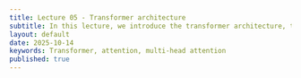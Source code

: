 ```yaml
---
title: Lecture 05 - Transformer architecture
subtitle: In this lecture, we introduce the transformer architecture, the most widely used model in modern NLP.
layout: default
date: 2025-10-14
keywords: Transformer, attention, multi-head attention
published: true
---
```

